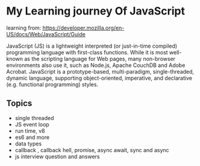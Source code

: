 # My Learning journey Of JavaScript

learning from: https://developer.mozilla.org/en-US/docs/Web/JavaScript/Guide

JavaScript (JS) is a lightweight interpreted (or just-in-time compiled) programming language with first-class functions. While it is most well-known as the scripting language for Web pages, many non-browser environments also use it, such as Node.js, Apache CouchDB and Adobe Acrobat. JavaScript is a prototype-based, multi-paradigm, single-threaded, dynamic language, supporting object-oriented, imperative, and declarative (e.g. functional programming) styles.

## Topics

- single threaded
- JS event loop
- run time, v8 
- es6 and more
- data types
- callback , callback hell, promise, async await, sync and async 
- js interview question and answers
